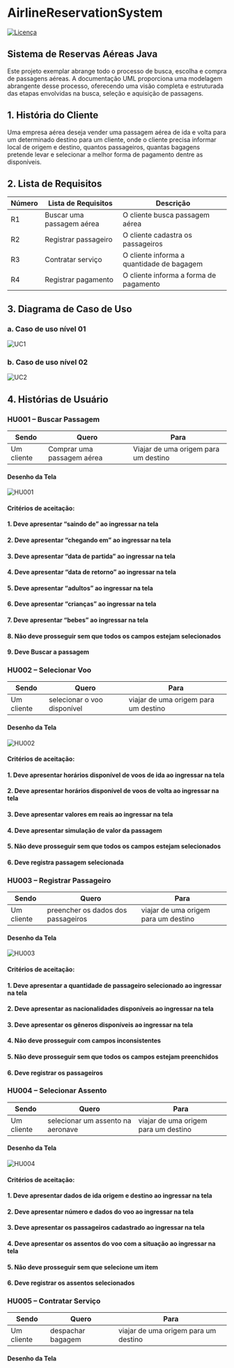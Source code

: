 # AirlineReservationSystem
[![Licença](https://img.shields.io/github/license/BCSERAFIM/AirlineReservationSystem
)](https://github.com/BCSERAFIM/AirlineReservationSystem/blob/main/LICENSE)


## Sistema de Reservas Aéreas Java
Este projeto exemplar abrange todo o processo de busca, escolha e
compra de passagens aéreas. A documentação UML proporciona uma
modelagem abrangente desse processo, oferecendo uma visão completa
e estruturada das etapas envolvidas na busca, seleção e aquisição
de passagens.

## 1. História do Cliente
Uma empresa aérea deseja vender uma passagem aérea de ida e
volta para um determinado destino para um cliente, onde o
cliente precisa informar local de origem e destino, quantos 
passageiros, quantas bagagens pretende levar e selecionar a
melhor forma de pagamento dentre as disponíveis.

## 2. Lista de Requisitos
| Número |      Lista de Requisitos       |           Descrição                       |
|--------|------------------------------- |-------------------------------------------|
| R1     | Buscar uma passagem aérea      | O cliente busca passagem aérea            |
| R2     | Registrar passageiro           | O cliente cadastra os passageiros         |
| R3     | Contratar serviço              | O cliente informa a quantidade de bagagem |
| R4     | Registrar pagamento            | O cliente informa a forma de pagamento    |

## 3. Diagrama de Caso de Uso
  ### a. Caso de uso nível 01
  ![UC1](imgs/UC1.jpg)
  
  ### b. Caso de uso nível 02
  ![UC2](imgs/UC2.jpg)

## 4. Histórias de Usuário

### HU001 – Buscar Passagem
  
  | Sendo            | Quero                      | Para                                  |
|------------------|----------------------------|---------------------------------------|
| Um cliente      | Comprar uma passagem aérea  | Viajar de uma origem para um destino |

  #### Desenho da Tela
 ![HU001](imgs/HU001.jpg)
 
  #### Critérios de aceitação:
  ####  1. Deve apresentar “saindo de” ao ingressar na tela
  ####  2. Deve apresentar “chegando em” ao ingressar na tela
  ####  3. Deve apresentar “data de partida” ao ingressar na tela
  ####  4. Deve apresentar “data de retorno” ao ingressar na tela
  ####  5. Deve apresentar “adultos” ao ingressar na tela
  ####  6. Deve apresentar “crianças” ao ingressar na tela
  ####  7. Deve apresentar “bebes” ao ingressar na tela
  ####  8. Não deve prosseguir sem que todos os campos estejam selecionados
  ####  9. Deve Buscar a passagem


  ### HU002 – Selecionar Voo  
   | Sendo            | Quero                      | Para                               |
|------------------|----------------------------|---------------------------------------|
| Um cliente      | selecionar o voo disponível  | viajar de uma origem para um destino |

#### Desenho da Tela
![HU002](imgs/HU002.jpg)

#### Critérios de aceitação:
####  1. Deve apresentar horários disponível de voos de ida ao ingressar na tela
####  2. Deve apresentar horários disponível de voos de volta ao ingressar na tela 
####  3. Deve apresentar valores em reais ao ingressar na tela
####  4. Deve apresentar simulação de valor da passagem
####  5. Não deve prosseguir sem que todos os campos estejam selecionados
####  6. Deve registra passagem selecionada


### HU003 – Registrar Passageiro
| Sendo            | Quero                      | Para                               |
|------------------|----------------------------|---------------------------------------|
| Um cliente      | preencher os dados dos passageiros  | viajar de uma origem para um destino |

#### Desenho da Tela
![HU003](imgs/HU003.jpg)

#### Critérios de aceitação:
####  1. Deve apresentar a quantidade de passageiro selecionado ao ingressar na tela
####  2. Deve apresentar as nacionalidades disponíveis ao ingressar na tela
####  3. Deve apresentar os gêneros disponíveis ao ingressar na tela
####  4. Não deve prosseguir com campos inconsistentes
####  5. Não deve prosseguir sem que todos os campos estejam preenchidos
####  6. Deve registrar os passageiros

### HU004 – Selecionar Assento
| Sendo            | Quero                      | Para                               |
|------------------|----------------------------|---------------------------------------|
| Um cliente      | selecionar um assento na aeronave | viajar de uma origem para um destino |

#### Desenho da Tela
![HU004](imgs/HU004.jpg)

#### Critérios de aceitação:
####  1. Deve apresentar dados de ida origem e destino ao ingressar na tela
####  2. Deve apresentar número e dados do voo ao ingressar na tela
####  3. Deve apresentar os passageiros cadastrado ao ingressar na tela
####  4. Deve apresentar os assentos do voo com a situação ao ingressar na tela
####  5. Não deve prosseguir sem que selecione um item
####  6. Deve registrar os assentos selecionados

### HU005 – Contratar Serviço
| Sendo            | Quero                      | Para                               |
|------------------|----------------------------|---------------------------------------|
| Um cliente      | despachar bagagem | viajar de uma origem para um destino |

#### Desenho da Tela

